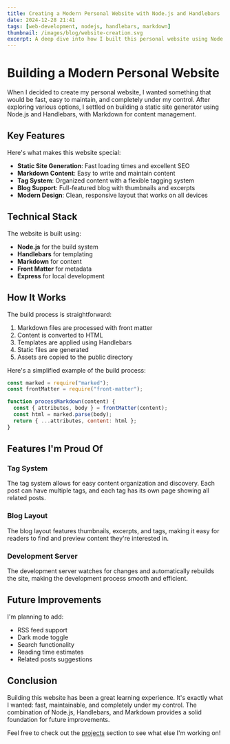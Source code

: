 ```yaml
---
title: Creating a Modern Personal Website with Node.js and Handlebars
date: 2024-12-28 21:41
tags: [web-development, nodejs, handlebars, markdown]
thumbnail: /images/blog/website-creation.svg
excerpt: A deep dive into how I built this personal website using Node.js, Handlebars, and Markdown, creating a fast, maintainable, and modern web presence.
---
```


# Building a Modern Personal Website

When I decided to create my personal website, I wanted something that would be fast, easy to maintain, and completely under my control. After exploring various options, I settled on building a static site generator using Node.js and Handlebars, with Markdown for content management.

## Key Features

Here's what makes this website special:

- **Static Site Generation**: Fast loading times and excellent SEO
- **Markdown Content**: Easy to write and maintain content
- **Tag System**: Organized content with a flexible tagging system
- **Blog Support**: Full-featured blog with thumbnails and excerpts
- **Modern Design**: Clean, responsive layout that works on all devices

## Technical Stack

The website is built using:

- **Node.js** for the build system
- **Handlebars** for templating
- **Markdown** for content
- **Front Matter** for metadata
- **Express** for local development

## How It Works

The build process is straightforward:

1. Markdown files are processed with front matter
2. Content is converted to HTML
3. Templates are applied using Handlebars
4. Static files are generated
5. Assets are copied to the public directory

Here's a simplified example of the build process:

```javascript
const marked = require("marked");
const frontMatter = require("front-matter");

function processMarkdown(content) {
  const { attributes, body } = frontMatter(content);
  const html = marked.parse(body);
  return { ...attributes, content: html };
}
```

## Features I'm Proud Of

### Tag System

The tag system allows for easy content organization and discovery. Each post can have multiple tags, and each tag has its own page showing all related posts.

### Blog Layout

The blog layout features thumbnails, excerpts, and tags, making it easy for readers to find and preview content they're interested in.

### Development Server

The development server watches for changes and automatically rebuilds the site, making the development process smooth and efficient.

## Future Improvements

I'm planning to add:

- RSS feed support
- Dark mode toggle
- Search functionality
- Reading time estimates
- Related posts suggestions

## Conclusion

Building this website has been a great learning experience. It's exactly what I wanted: fast, maintainable, and completely under my control. The combination of Node.js, Handlebars, and Markdown provides a solid foundation for future improvements.

Feel free to check out the [projects](/projects) section to see what else I'm working on!
